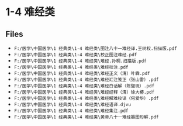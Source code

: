 # 1-4 难经类

## Files

- `F:/医学\中国医学\1 经典类\1-4 难经类\图注八十一难经译.王树权.扫描版.pdf`
- `F:/医学\中国医学\1 经典类\1-4 难经类\校正图注难经.pdf`
- `F:/医学\中国医学\1 经典类\1-4 难经类\难经.孙桐.扫描版.pdf`
- `F:/医学\中国医学\1 经典类\1-4 难经类\难经校注.pdf`
- `F:/医学\中国医学\1 经典类\1-4 难经类\难经正义（清）叶霖.pdf`
- `F:/医学\中国医学\1 经典类\1-4 难经类\难经汇注笺正（张山雷）.pdf`
- `F:/医学\中国医学\1 经典类\1-4 难经类\难经白话解（陈璧琉）.pdf`
- `F:/医学\中国医学\1 经典类\1-4 难经类\难经经释（清）徐大椿.pdf`
- `F:/医学\中国医学\1 经典类\1-4 难经类\难经解难校译（何爱华）.pdf`
- `F:/医学\中国医学\1 经典类\1-4 难经类\难经语译.djvu`
- `F:/医学\中国医学\1 经典类\1-4 难经类\难经集注.pdf`
- `F:/医学\中国医学\1 经典类\1-4 难经类\黄帝八十一难经纂图句解.pdf`
